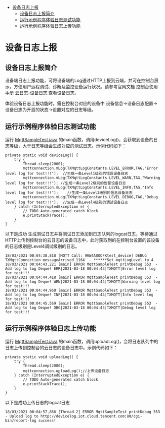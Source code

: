 * [设备日志上报](#设备日志上报)
  * [设备日志上报简介](#设备日志上报简介)
  * [运行示例程序体验日志测试功能](#运行示例程序体验日志测试功能)
  * [运行示例程序体验日志上传功能](#运行示例程序体验日志上传功能)

# 设备日志上报
## 设备日志上报简介
设备端日志上报功能，可将设备端的Log通过HTTP上报到云端，并可在控制台展示，方便用户远程调试、诊断及监控设备运行状况。请参考官网文档 控制台使用手册 [云日志-设备日志](https://cloud.tencent.com/document/product/634/14445) 查看设备日志。

体验设备日志上报功能时，需在控制台对应的设备中  设备信息->设备日志配置->设备日志为开启的状态->设置对应的日志等级。

## 运行示例程序体验日志测试功能

运行 [MqttSampleTest.java](../../src/test/java/com/tencent/iot/hub/device/java/core/mqtt/MqttSampleTest.java) 的main函数，调用deviceLog()，会获取到设备的日志等级，大于日志等级会生成对应的测试日志。示例代码如下：
```
private static void deviceLog() {
    try {
        Thread.sleep(2000);
        mqttconnection.mLog(TXMqttLogConstants.LEVEL_ERROR,TAG,"Error level log for test!!!");  //生成一条Level1级别的错误设备日志
        mqttconnection.mLog(TXMqttLogConstants.LEVEL_WARN,TAG,"Warning level log for test!!!"); //生成一条Level2级别的告警设备日志
        mqttconnection.mLog(TXMqttLogConstants.LEVEL_INFO,TAG,"Info level log for test!!!");    //生成一条Level3级别的信息设备日志
        mqttconnection.mLog(TXMqttLogConstants.LEVEL_DEBUG,TAG,"Debug level log for test!!!");  //生成一条Level4级别的调试设备日志
    } catch (InterruptedException e) {
        // TODO Auto-generated catch block
        e.printStackTrace();
    }
}
```

以下是成功 生成测试日志并将测试日志添加到日志队列的logcat日志，等待通过HTTP上传到控制台的云日志的设备日志中，此时获取到的在控制台设置的该设备的日志级别是Level4调试级别的日志。
```
18/03/2021 00:04:38,818 [MQTT Call: 9RW4A8OOFKtest_device] DEBUG TXMqttConnection messageArrived 1164  - ******Set mqttLogLevel to 4
18/03/2021 00:04:43,221 [main] ERROR MqttSampleTest printDebug 553  - Add log to log Deque! ERR|2021-03-18 00:04:43|TXMQTT|Error level log for test!!!
18/03/2021 00:04:44,418 [main] ERROR MqttSampleTest printDebug 553  - Add log to log Deque! WRN|2021-03-18 00:04:44|TXMQTT|Warning level log for test!!!
18/03/2021 00:04:44,960 [main] ERROR MqttSampleTest printDebug 553  - Add log to log Deque! INF|2021-03-18 00:04:44|TXMQTT|Info level log for test!!!
18/03/2021 00:04:45,569 [main] ERROR MqttSampleTest printDebug 553  - Add log to log Deque! DBG|2021-03-18 00:04:45|TXMQTT|Debug level log for test!!!
```


## 运行示例程序体验日志上传功能

运行 [MqttSampleTest.java](../../src/test/java/com/tencent/iot/hub/device/java/core/mqtt/MqttSampleTest.java) 的main函数，调用uploadLog()，会将日志队列中的日志上传到控制台的云日志的设备日志中。示例代码如下：
```
private static void uploadLog() {
    try {
        Thread.sleep(2000);
        mqttconnection.uploadLog();//上传设备日志
    } catch (InterruptedException e) {
        // TODO Auto-generated catch block
        e.printStackTrace();
    }
}
```

以下是成功上传日志的logcat日志
```
18/03/2021 00:04:57,866 [Thread-2] ERROR MqttSampleTest printDebug 553  - Upload log to http://devicelog.iot.cloud.tencent.com:80/cgi-bin/report-log success!
```
